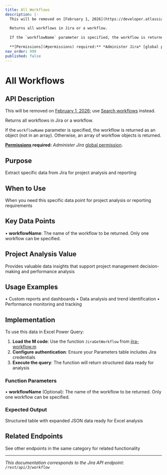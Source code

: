 ```yaml
---
title: All Workflows
description: |-
  This will be removed on [February 1, 2026](https://developer.atlassian.com/cloud/jira/platform/changelog/#CHANGE-2567); use [Search workflows](#api-rest-api-3-workflows-search-get) instead.
  
  Returns all workflows in Jira or a workflow.
  
  If the `workflowName` parameter is specified, the workflow is returned as an object (not in an array). Otherwise, an array of workflow objects is returned.
  
  **[Permissions](#permissions) required:** *Administer Jira* [global permission](https://confluence.atlassian.com/x/x4dKLg).
nav_order: 999
published: false
---
```


# All Workflows

## API Description
This will be removed on [February 1, 2026](https://developer.atlassian.com/cloud/jira/platform/changelog/#CHANGE-2567); use [Search workflows](#api-rest-api-3-workflows-search-get) instead.

Returns all workflows in Jira or a workflow.

If the `workflowName` parameter is specified, the workflow is returned as an object (not in an array). Otherwise, an array of workflow objects is returned.

**[Permissions](#permissions) required:** *Administer Jira* [global permission](https://confluence.atlassian.com/x/x4dKLg).

## Purpose
Extract specific data from Jira for project analysis and reporting

## When to Use
When you need this specific data point for project analysis or reporting requirements

## Key Data Points
• **workflowName**: The name of the workflow to be returned. Only one workflow can be specified.

## Project Analysis Value
Provides valuable data insights that support project management decision-making and performance analysis

## Usage Examples
• Custom reports and dashboards
• Data analysis and trend identification
• Performance monitoring and tracking

## Implementation
To use this data in Excel Power Query:

1. **Load the M code**: Use the function `JiraGetWorkflow` from [jira-workflow.m](../assets/jira-workflow.m)
2. **Configure authentication**: Ensure your Parameters table includes Jira credentials
3. **Execute the query**: The function will return structured data ready for analysis

### Function Parameters
• **workflowName** (Optional): The name of the workflow to be returned. Only one workflow can be specified.

### Expected Output
Structured table with expanded JSON data ready for Excel analysis

## Related Endpoints
See other endpoints in the same category for related functionality

---
*This documentation corresponds to the Jira API endpoint: `/rest/api/3/workflow`*
